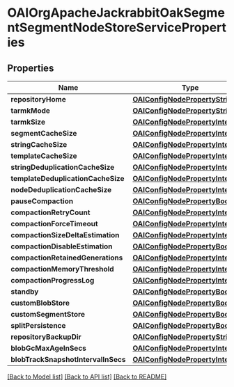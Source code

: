 # OAIOrgApacheJackrabbitOakSegmentSegmentNodeStoreServiceProperties

## Properties
Name | Type | Description | Notes
------------ | ------------- | ------------- | -------------
**repositoryHome** | [**OAIConfigNodePropertyString***](OAIConfigNodePropertyString.md) |  | [optional] 
**tarmkMode** | [**OAIConfigNodePropertyString***](OAIConfigNodePropertyString.md) |  | [optional] 
**tarmkSize** | [**OAIConfigNodePropertyInteger***](OAIConfigNodePropertyInteger.md) |  | [optional] 
**segmentCacheSize** | [**OAIConfigNodePropertyInteger***](OAIConfigNodePropertyInteger.md) |  | [optional] 
**stringCacheSize** | [**OAIConfigNodePropertyInteger***](OAIConfigNodePropertyInteger.md) |  | [optional] 
**templateCacheSize** | [**OAIConfigNodePropertyInteger***](OAIConfigNodePropertyInteger.md) |  | [optional] 
**stringDeduplicationCacheSize** | [**OAIConfigNodePropertyInteger***](OAIConfigNodePropertyInteger.md) |  | [optional] 
**templateDeduplicationCacheSize** | [**OAIConfigNodePropertyInteger***](OAIConfigNodePropertyInteger.md) |  | [optional] 
**nodeDeduplicationCacheSize** | [**OAIConfigNodePropertyInteger***](OAIConfigNodePropertyInteger.md) |  | [optional] 
**pauseCompaction** | [**OAIConfigNodePropertyBoolean***](OAIConfigNodePropertyBoolean.md) |  | [optional] 
**compactionRetryCount** | [**OAIConfigNodePropertyInteger***](OAIConfigNodePropertyInteger.md) |  | [optional] 
**compactionForceTimeout** | [**OAIConfigNodePropertyInteger***](OAIConfigNodePropertyInteger.md) |  | [optional] 
**compactionSizeDeltaEstimation** | [**OAIConfigNodePropertyInteger***](OAIConfigNodePropertyInteger.md) |  | [optional] 
**compactionDisableEstimation** | [**OAIConfigNodePropertyBoolean***](OAIConfigNodePropertyBoolean.md) |  | [optional] 
**compactionRetainedGenerations** | [**OAIConfigNodePropertyInteger***](OAIConfigNodePropertyInteger.md) |  | [optional] 
**compactionMemoryThreshold** | [**OAIConfigNodePropertyInteger***](OAIConfigNodePropertyInteger.md) |  | [optional] 
**compactionProgressLog** | [**OAIConfigNodePropertyInteger***](OAIConfigNodePropertyInteger.md) |  | [optional] 
**standby** | [**OAIConfigNodePropertyBoolean***](OAIConfigNodePropertyBoolean.md) |  | [optional] 
**customBlobStore** | [**OAIConfigNodePropertyBoolean***](OAIConfigNodePropertyBoolean.md) |  | [optional] 
**customSegmentStore** | [**OAIConfigNodePropertyBoolean***](OAIConfigNodePropertyBoolean.md) |  | [optional] 
**splitPersistence** | [**OAIConfigNodePropertyBoolean***](OAIConfigNodePropertyBoolean.md) |  | [optional] 
**repositoryBackupDir** | [**OAIConfigNodePropertyString***](OAIConfigNodePropertyString.md) |  | [optional] 
**blobGcMaxAgeInSecs** | [**OAIConfigNodePropertyInteger***](OAIConfigNodePropertyInteger.md) |  | [optional] 
**blobTrackSnapshotIntervalInSecs** | [**OAIConfigNodePropertyInteger***](OAIConfigNodePropertyInteger.md) |  | [optional] 

[[Back to Model list]](../README.md#documentation-for-models) [[Back to API list]](../README.md#documentation-for-api-endpoints) [[Back to README]](../README.md)


